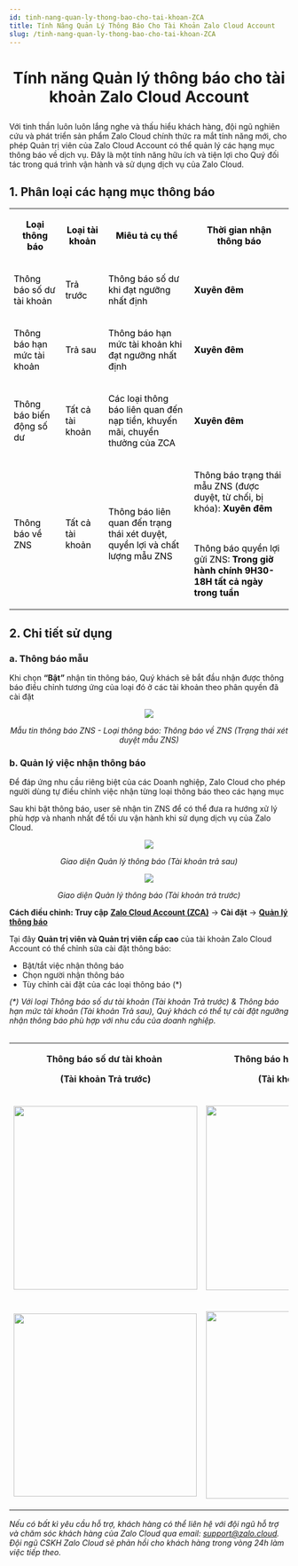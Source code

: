 ```yaml
---
id: tinh-nang-quan-ly-thong-bao-cho-tai-khoan-ZCA
title: Tính Năng Quản Lý Thông Báo Cho Tài Khoản Zalo Cloud Account
slug: /tinh-nang-quan-ly-thong-bao-cho-tai-khoan-ZCA
---
```


# <p align="center">Tính năng Quản lý thông báo cho tài khoản Zalo Cloud Account</p>

Với tinh thần luôn luôn lắng nghe và thấu hiểu khách hàng, đội ngũ nghiên cứu và phát triển sản phẩm Zalo Cloud chính thức ra mắt tính năng mới, cho phép Quản trị viên của Zalo Cloud Account có thể quản lý các hạng mục thông báo về dịch vụ. Đây là một tính năng hữu ích và tiện lợi cho Quý đối tác trong quá trình vận hành và sử dụng dịch vụ của Zalo Cloud.

## 1. Phân loại các hạng mục thông báo

<table>
  <tbody>
    <tr>
      <td>
        <p style="margin-left:0px;text-align:center;">
          <span style="color:rgb(0,0,0);">
            <strong>Loại thông báo</strong>
          </span>
        </p>
      </td>
      <td>
        <p style="margin-left:0px;text-align:center;">
          <span style="color:rgb(0,0,0);">
            <strong>Loại tài khoản</strong>
          </span>
        </p>
      </td>
      <td>
        <p style="margin-left:0px;text-align:center;">
          <span style="color:rgb(0,0,0);">
            <strong>Miêu tả cụ thể</strong>
          </span>
        </p>
      </td>
      <td>
        <p style="margin-left:0px;text-align:center;">
          <span style="color:rgb(0,0,0);">
            <strong>Thời gian nhận thông báo</strong>
          </span>
        </p>
      </td>
    </tr>
    <tr>
      <td>
        <p style="margin-left:0px;">
          <span style="color:rgb(0,0,0);">Thông báo số dư tài khoản</span>
        </p>
      </td>
      <td>
        <p style="margin-left:0px;">
          <span style="color:rgb(0,0,0);">Trả trước&nbsp;</span>
        </p>
      </td>
      <td>
        <p style="margin-left:0px;">
          <span style="color:rgb(0,0,0);">
            Thông báo số dư khi đạt ngưỡng nhất định&nbsp;
          </span>
        </p>
      </td>
      <td>
        <p style="margin-left:0px;">
          <span style="color:rgb(0,0,0);">
            <strong>Xuyên đêm&nbsp;</strong>
          </span>
        </p>
      </td>
    </tr>
    <tr>
      <td>
        <p style="margin-left:0px;">
          <span style="color:rgb(0,0,0);">
            Thông báo hạn mức tài khoản&nbsp;
          </span>
        </p>
      </td>
      <td>
        <p style="margin-left:0px;">
          <span style="color:rgb(0,0,0);">Trả sau&nbsp;</span>
        </p>
      </td>
      <td>
        <p style="margin-left:0px;">
          <span style="color:rgb(0,0,0);">
            Thông báo hạn mức tài khoản khi đạt ngưỡng nhất định&nbsp;
          </span>
        </p>
      </td>
      <td>
        <p style="margin-left:0px;">
          <span style="color:rgb(0,0,0);">
            <strong>Xuyên đêm&nbsp;</strong>
          </span>
        </p>
      </td>
    </tr>
    <tr>
      <td>
        <p style="margin-left:0px;">
          <span style="color:rgb(0,0,0);">Thông báo biến động số dư&nbsp;</span>
        </p>
      </td>
      <td>
        <p style="margin-left:0px;">
          <span style="color:rgb(0,0,0);">Tất cả tài khoản&nbsp;</span>
        </p>
      </td>
      <td>
        <p style="margin-left:0px;">
          <span style="color:rgb(0,0,0);">
            Các loại thông báo liên quan đến nạp tiền, khuyến mãi, chuyển thưởng
            của ZCA&nbsp;&nbsp;
          </span>
        </p>
      </td>
      <td>
        <p style="margin-left:0px;">
          <span style="color:rgb(0,0,0);">
            <strong>Xuyên đêm&nbsp;</strong>
          </span>
        </p>
      </td>
    </tr>
    <tr>
      <td>
        <p style="margin-left:0px;">
          <span style="color:rgb(0,0,0);">Thông báo về ZNS&nbsp;</span>
        </p>
      </td>
      <td>
        <p style="margin-left:0px;">
          <span style="color:rgb(0,0,0);">Tất cả tài khoản&nbsp;</span>
        </p>
      </td>
      <td>
        <p style="margin-left:0px;">
          <span style="color:rgb(0,0,0);">
            Thông báo liên quan đến trạng thái xét duyệt, quyền lợi và chất
            lượng mẫu ZNS&nbsp;
          </span>
        </p>
      </td>
      <td>
        <p style="margin-left:0px;">
          <span style="color:rgb(0,0,0);">
            Thông báo trạng thái mẫu ZNS (được duyệt, từ chối, bị khóa):
            <strong>Xuyên đêm</strong>
          </span>
        </p>
        <p style="margin-left:0px;">
          <span style="color:rgb(0,0,0);">&nbsp;</span>
        </p>
        <p style="margin-left:0px;">
          <span style="color:rgb(0,0,0);">
            Thông báo quyền lợi gửi ZNS:
            <strong>
              Trong&nbsp;giờ hành chính 9H30-18H tất cả ngày trong tuần
            </strong>
            &nbsp;
          </span>
        </p>
      </td>
    </tr>
  </tbody>
</table>

## 2. Chi tiết sử dụng

### a. Thông báo mẫu 

Khi chọn **“Bật”** nhận tin thông báo, Quý khách sẽ bắt đầu nhận được thông báo điều chỉnh tương ứng của loại đó ở các tài khoản theo phân quyền đã cài đặt

<p  align="center">
  <img src="https://stc-oa.zdn.vn/uploads/9fceb5dd051fe39799ec67a86ce9e010.png" />
</p>

_<p align="center">Mẫu tin thông báo ZNS - Loại thông báo: Thông báo về ZNS (Trạng thái xét duyệt mẫu ZNS)</p>_

### b. Quản lý việc nhận thông báo 

Để đáp ứng nhu cầu riêng biệt của các Doanh nghiệp, Zalo Cloud cho phép người dùng tự điều chỉnh việc nhận từng loại thông báo theo các hạng mục

Sau khi bật thông báo, user sẽ nhận tin ZNS để có thể đưa ra hướng xử lý phù hợp và nhanh nhất để tối ưu vận hành khi sử dụng dịch vụ của Zalo Cloud.

<p align="center">
  <img src="https://stc-oa.zdn.vn/uploads/b0fe8f329326382b129c970ddb1d3713.png" />
</p>

_<p align="center">Giao diện Quản lý thông báo (Tài khoản trả sau)</p>_

<p align="center">
  <img src="https://stc-oa.zdn.vn/uploads/aba4c4b328c3388768c21f3186bbdffb.png" />
</p>

_<p align="center">Giao diện Quản lý thông báo (Tài khoản trả trước)</p>_

**Cách điều chỉnh: Truy cập** [**Zalo Cloud Account (ZCA)**](https://account.zalo.cloud/) → **Cài đặt** → [**Quản lý thông báo**](https://account.zalo.cloud/setting/notification)

Tại đây **Quản trị viên và Quản trị viên cấp cao** của tài khoản Zalo Cloud Account có thể chỉnh sửa cài đặt thông báo:

- Bật/tắt việc nhận thông báo
- Chọn người nhận thông báo
- Tùy chỉnh cài đặt của các loại thông báo (\*)

_(\*) Với loại Thông báo số dư tài khoản (Tài khoản Trả trước) & Thông báo hạn mức tài khoản (Tài khoản Trả sau), Quý khách có thể tự cài đặt ngưỡng nhận thông báo phù hợp với nhu cầu của doanh nghiệp._

<div align="center">
  <table>
    <table>
  <tbody>
    <tr>
      <td>
        <p style="margin-left:0px;text-align:center;">
          <strong>Thông báo số dư tài khoản&nbsp;</strong>
        </p>
        <p style="margin-left:0px;text-align:center;">
          <strong>(Tài khoản Trả trước)</strong>
        </p>
      </td>
      <td>
        <p style="margin-left:0px;text-align:center;">
          <strong>Thông báo hạn mức tài khoản&nbsp;</strong>
        </p>
        <p style="margin-left:0px;text-align:center;">
          <strong>(Tài khoản Trả sau)</strong>
        </p>
      </td>
    </tr>
    <tr>
      <td>
        <p style="margin-left:0px;">
          <img
            class="image_resized"
            style="width:331px;"
            src="https://stc-oa.zdn.vn/uploads/6cda5bac7f16b51273bc6281db943a0f.png"
          />
        </p>
      </td>
      <td>
        <p style="margin-left:0px;">
          <img
            class="image_resized"
            style="width:333px;"
            src="https://stc-oa.zdn.vn/uploads/cffe4bd6c72753fc9fe05720b705e0f8.png"
          />
        </p>
      </td>
    </tr>
    <tr>
      <td>
        <p style="margin-left:0px;">
          <img
            class="image_resized"
            style="width:330px;"
            src="https://stc-oa.zdn.vn/uploads/52a9535f5b5e70f611b4565dedab0f9b.png"
          />
        </p>
      </td>
      <td>
        <p style="margin-left:0px;">
          <img
            class="image_resized"
            style="width:338px;"
            src="https://stc-oa.zdn.vn/uploads/32e9c359ca499507e6365d5e7650edf4.png"
          />
        </p>
      </td>
    </tr>
  </tbody>
</table>
</table>
</div>

_Nếu có bất kì yêu cầu hỗ trợ, khách hàng có thể liên hệ với đội ngũ hỗ trợ và chăm sóc khách hàng của Zalo Cloud qua email:_ [_support@zalo.cloud_](mailto:support@zalo.cloud)_. Đội ngũ CSKH Zalo Cloud sẽ phản hồi cho khách hàng trong vòng 24h làm việc tiếp theo._

